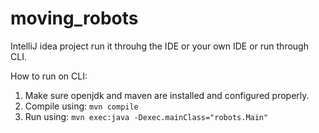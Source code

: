 # moving_robots

IntelliJ idea project run it throuhg the IDE or your own IDE or run through CLI.

How to run on CLI: 

1. Make sure openjdk and maven are installed and configured properly.
2. Compile using: `mvn compile`
3. Run using: `mvn exec:java -Dexec.mainClass="robots.Main"`
